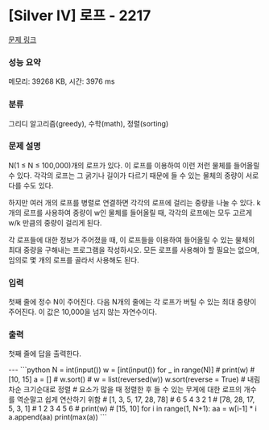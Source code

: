 # [Silver IV] 로프 - 2217 

[문제 링크](https://www.acmicpc.net/problem/2217) 

### 성능 요약

메모리: 39268 KB, 시간: 3976 ms

### 분류

그리디 알고리즘(greedy), 수학(math), 정렬(sorting)

### 문제 설명

<p>N(1 ≤ N ≤ 100,000)개의 로프가 있다. 이 로프를 이용하여 이런 저런 물체를 들어올릴 수 있다. 각각의 로프는 그 굵기나 길이가 다르기 때문에 들 수 있는 물체의 중량이 서로 다를 수도 있다.</p>

<p>하지만 여러 개의 로프를 병렬로 연결하면 각각의 로프에 걸리는 중량을 나눌 수 있다. k개의 로프를 사용하여 중량이 w인 물체를 들어올릴 때, 각각의 로프에는 모두 고르게 w/k 만큼의 중량이 걸리게 된다.</p>

<p>각 로프들에 대한 정보가 주어졌을 때, 이 로프들을 이용하여 들어올릴 수 있는 물체의 최대 중량을 구해내는 프로그램을 작성하시오. 모든 로프를 사용해야 할 필요는 없으며, 임의로 몇 개의 로프를 골라서 사용해도 된다.</p>

### 입력 

 <p>첫째 줄에 정수 N이 주어진다. 다음 N개의 줄에는 각 로프가 버틸 수 있는 최대 중량이 주어진다. 이 값은 10,000을 넘지 않는 자연수이다.</p>

### 출력 

 <p>첫째 줄에 답을 출력한다.</p>
---
```python
N = int(input()) 
w = [int(input()) for _ in range(N)]
# print(w) # [10, 15] 
a = []
# w.sort()
# w = list(reversed(w)) 
w.sort(reverse = True) # 내림차순 크기순대로 정렬
# 요소가 많을 때 정렬한 후 들 수 있는 무게에 대한 로프의 개수를 역순말고 쉽게 연산하기 위함
# [1, 3, 5, 17, 28, 78]
#  6  5  4  3   2   1
# [78, 28, 17, 5, 3, 1]
#  1   2   3   4  5  6
# print(w) # [15, 10] 
for i in range(1, N+1): 
    aa = w[i-1] * i 
    a.append(aa) 
print(max(a))
```
